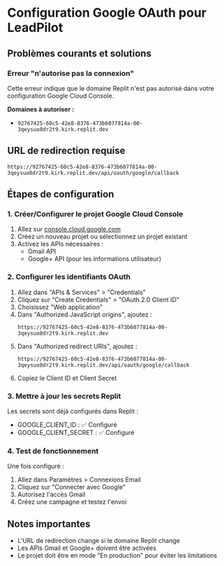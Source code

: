 # Configuration Google OAuth pour LeadPilot

## Problèmes courants et solutions

### Erreur "n'autorise pas la connexion"
Cette erreur indique que le domaine Replit n'est pas autorisé dans votre configuration Google Cloud Console.

**Domaines à autoriser :**
- `92767425-60c5-42e8-8376-473b6077814a-00-3qeysuo8dr2t9.kirk.replit.dev`

## URL de redirection requise
```
https://92767425-60c5-42e8-8376-473b6077814a-00-3qeysuo8dr2t9.kirk.replit.dev/api/oauth/google/callback
```

## Étapes de configuration

### 1. Créer/Configurer le projet Google Cloud Console

1. Allez sur [console.cloud.google.com](https://console.cloud.google.com)
2. Créez un nouveau projet ou sélectionnez un projet existant
3. Activez les APIs nécessaires :
   - Gmail API
   - Google+ API (pour les informations utilisateur)

### 2. Configurer les identifiants OAuth

1. Allez dans "APIs & Services" > "Credentials"
2. Cliquez sur "Create Credentials" > "OAuth 2.0 Client ID"
3. Choisissez "Web application"
4. Dans "Authorized JavaScript origins", ajoutez :
   ```
   https://92767425-60c5-42e8-8376-473b6077814a-00-3qeysuo8dr2t9.kirk.replit.dev
   ```
5. Dans "Authorized redirect URIs", ajoutez :
   ```
   https://92767425-60c5-42e8-8376-473b6077814a-00-3qeysuo8dr2t9.kirk.replit.dev/api/oauth/google/callback
   ```
6. Copiez le Client ID et Client Secret

### 3. Mettre à jour les secrets Replit

Les secrets sont déjà configurés dans Replit :
- GOOGLE_CLIENT_ID : ✅ Configuré
- GOOGLE_CLIENT_SECRET : ✅ Configuré

### 4. Test de fonctionnement

Une fois configuré :
1. Allez dans Paramètres > Connexions Email
2. Cliquez sur "Connecter avec Google"
3. Autorisez l'accès Gmail
4. Créez une campagne et testez l'envoi

## Notes importantes

- L'URL de redirection change si le domaine Replit change
- Les APIs Gmail et Google+ doivent être activées
- Le projet doit être en mode "En production" pour éviter les limitations